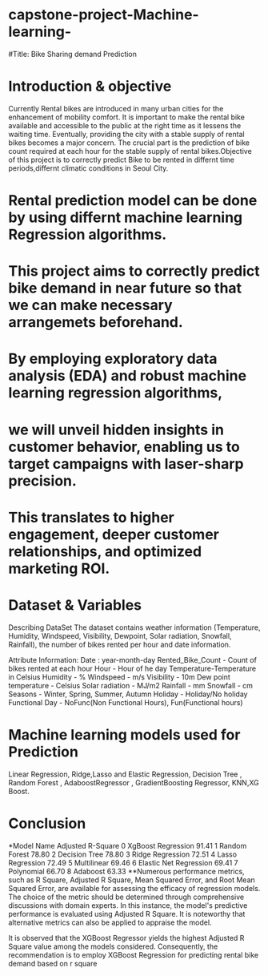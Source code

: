 # capstone-project-Machine-learning-
#Title: Bike Sharing demand Prediction
# Introduction & objective 
Currently Rental bikes are introduced in many urban cities for the enhancement of mobility comfort. It is important to make the rental bike available and accessible to the public at the right time as it lessens the waiting time. Eventually, providing the city with a stable supply of rental bikes becomes a major concern. The crucial part is the prediction of bike count required at each hour for the stable supply of rental bikes.Objective of this project is to correctly predict Bike to be rented in differnt time periods,differnt climatic conditions in Seoul City.
# Rental prediction model can be done by using differnt machine learning Regression algorithms.
# This project aims to correctly predict bike demand in near future so that we can make necessary arrangemets beforehand.
# By employing exploratory data analysis (EDA) and robust machine learning regression algorithms,
# we will unveil hidden insights in customer behavior, enabling us to target campaigns with laser-sharp precision.
# This translates to higher engagement, deeper customer relationships, and optimized marketing ROI.

# Dataset & Variables
Describing DataSet
The dataset contains weather information (Temperature, Humidity, Windspeed, Visibility, Dewpoint, Solar radiation, Snowfall, Rainfall), the number of bikes rented per hour and date information.

Attribute Information:
Date : year-month-day
Rented_Bike_Count - Count of bikes rented at each hour
Hour - Hour of he day
Temperature-Temperature in Celsius
Humidity - %
Windspeed - m/s
Visibility - 10m
Dew point temperature - Celsius
Solar radiation - MJ/m2
Rainfall - mm
Snowfall - cm
Seasons - Winter, Spring, Summer, Autumn
Holiday - Holiday/No holiday
Functional Day - NoFunc(Non Functional Hours), Fun(Functional hours)
# Machine learning models used for Prediction
Linear Regression, Ridge,Lasso and Elastic Regression, Decision Tree , Random Forest , AdaboostRegressor , GradientBoosting Regressor, KNN,XG Boost.
# Conclusion 
*Model Name	Adjusted R-Square
0	XgBoost Regression	91.41
1	Random Forest	78.80
2	Decision Tree	78.80
3	Ridge Regression	72.51
4	Lasso Regression	72.49
5	Multilinear	69.46
6	Elastic Net Regression	69.41
7	Polynomial	66.70
8	Adaboost	63.33
**Numerous performance metrics, such as R Square, Adjusted R Square, Mean Squared Error, and Root Mean Squared Error, are available for assessing the efficacy of regression models. The choice of the metric should be determined through comprehensive discussions with domain experts. In this instance, the model's predictive performance is evaluated using Adjusted R Square. It is noteworthy that alternative metrics can also be applied to appraise the model.

It is observed that the XGBoost Regressor yields the highest Adjusted R Square value among the models considered. Consequently, the recommendation is to employ XGBoost Regression for predicting rental bike demand based on r square

